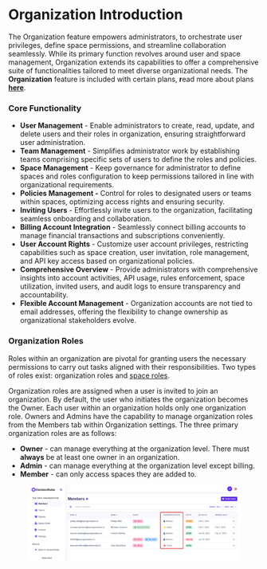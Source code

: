 # Organization Introduction

The Organization feature empowers administrators, to orchestrate user privileges, define space permissions, and streamline collaboration seamlessly. While its primary function revolves around user and space management, Organization extends its capabilities to offer a comprehensive suite of functionalities tailored to meet diverse organizational needs. The **Organization** feature is included with certain plans, **r**ead more about plans [**here**](https://www.decisionrules.io/pricing/public-cloud).

### **Core Functionality**

* **User Management** - Enable administrators to create, read, update, and delete users and their roles in organization, ensuring straightforward user administration.
* **Team Management** - Simplifies administrator work by establishing teams comprising specific sets of users to define the roles and policies.
* **Space Management** - Keep governance for administrator to define spaces and roles configuration to keep permissions tailored in line with organizational requirements.
* **Policies Management -** Control for roles to designated users or teams within spaces, optimizing access rights and ensuring security.
* **Inviting Users** - Effortlessly invite users to the organization, facilitating seamless onboarding and collaboration.
* **Billing Account Integration** - Seamlessly connect billing accounts to manage financial transactions and subscriptions conveniently.
* **User Account Rights** - Customize user account privileges, restricting capabilities such as space creation, user invitation, role management, and API key access based on organizational policies.
* **Comprehensive Overview** - Provide administrators with comprehensive insights into account activities, API usage, rules enforcement, space utilization, invited users, and audit logs to ensure transparency and accountability.
* **Flexible Account Management** - Organization accounts are not tied to email addresses, offering the flexibility to change ownership as organizational stakeholders evolve.

### Organization Roles

Roles within an organization are pivotal for granting users the necessary permissions to carry out tasks aligned with their responsibilities. Two types of roles exist: organization roles and [space roles](space-roles.md).&#x20;

Organization roles are assigned when a user is invited to join an organization. By default, the user who initiates the organization becomes the Owner. Each user within an organization holds only one organization role. Owners and Admins have the capability to manage organization roles from the Members tab within Organization settings. The three primary organization roles are as follows:

* **Owner** - can manage everything at the organization level. There must **always** be at least one owner in an organization.
* **Admin** - can manage everything at the organization level except billing.
* **Member** - can only access spaces they are added to.

<figure><img src="../.gitbook/assets/organization_roles.png" alt=""><figcaption></figcaption></figure>
